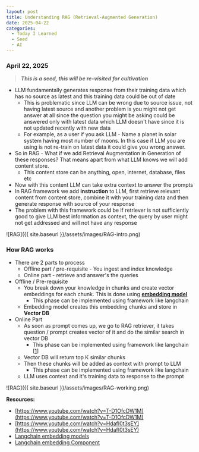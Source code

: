 ```yaml
---
layout: post
title: Understanding RAG (Retrieval-Augmented Generation)
date: 2025-04-22
categories:
  - Today I Learned
  - Seed
  - AI
---
```

### April 22, 2025

> **_This is a seed, this will be re-visited for cultivation_**

- LLM fundamentally generates response from their training data which has no source as latest and this training data could be out of date
	- This is problematic since LLM can be wrong due to source issue, not having latest source and another problem is you might not get answer at all since the question you might be asking could be answered only with latest data which LLM doesn't have since it is not updated recently with new data
	- For example, as a user if you ask LLM - Name a planet in solar system having most number of moons. In this case if LLM you are using is not re-train on latest data it could give you wrong answer.
- So in RAG - What if we add Retrieval Augmentation in Generation of these responses? That means apart from what LLM knows we will add content store.
	- This content store can be anything, open, internet, database, files etc
- Now with this content LLM can take extra context to answer the prompts
- In RAG framework we add **instruction** to LLM, first retrieve relevant content from content store, combine it with your training data and then generate response with source of your response
- The problem with this framework could be if retriever is not sufficiently good to give LLM best information as context, the query by user might not get addressed and will not have any response

![RAG]({{ site.baseurl }}/assets/images/RAG-intro.png)

### How RAG works

- There are 2 parts to process
	- Offline part / pre-requisite - You ingest and index knowledge
	- Online part - retrieve and answer's the queries
- Offline / Pre-requisite
	- You break down your knowledge in chunks and create vector embeddings for each chunk. This is done using **[embedding model][1]**
		- This phase can be implemented using framework like langchain
	- Embedding model creates this embedding chunks and store in **Vector DB**
- Online Part
	- As soon as prompt comes up, we go to RAG retriever, it takes question / prompt creates vector of it and do the similar search in vector DB
		- This phase can be implemented using framework like langchain [[1]]
	- Vector DB will return top K similar chunks
	- Then these chunks will be added as context with prompt to LLM
		- This phase can be implemented using framework like langchain
	- LLM uses context and it's training data to response to the prompt


![RAG]({{ site.baseurl }}/assets/images/RAG-working.png)


**Resources:**
- [https://www.youtube.com/watch?v=T-D1OfcDW1M](https://www.youtube.com/watch?v=T-D1OfcDW1M)
- [https://www.youtube.com/watch?v=HdafI0t3sEY](https://www.youtube.com/watch?v=HdafI0t3sEY)
- [Langchain embedding models](https://python.langchain.com/docs/concepts/embedding_models/)
- [Langchain embedding Component](https://python.langchain.com/docs/integrations/text_embedding/)

[1]: https://python.langchain.com/docs/concepts/embedding_models/ "Embedding models"

